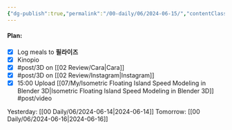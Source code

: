 ```yaml
---
{"dg-publish":true,"permalink":"/00-daily/06/2024-06-15/","contentClasses":"daily Saturday page-white","noteIcon":"","created":"2025-01-21T01:20:16.064+10:00","updated":"2025-01-21T15:25:25.539+10:00"}
---
```


#### Plan:
- [x] Log meals to **필라이즈**
- [x] Kinopio
- [x] #post/3D on [[02 Review/Cara\|Cara]]
- [x] #post/3D on [[02 Review/Instagram\|Instagram]]
- [x] 15:00 Upload [[07/My/Isometric Floating Island Speed Modeling in Blender 3D\|Isometric Floating Island Speed Modeling in Blender 3D]] #post/video

Yesterday: [[00 Daily/06/2024-06-14\|2024-06-14]]
Tomorrow: [[00 Daily/06/2024-06-16\|2024-06-16]]